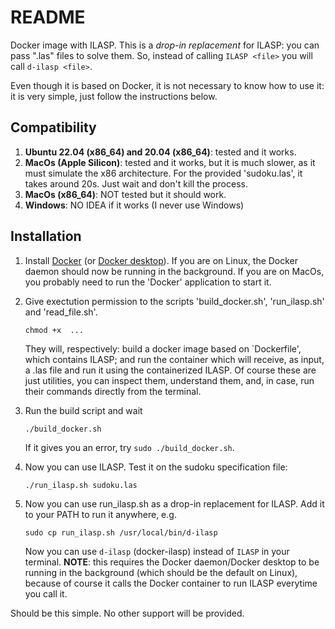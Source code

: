 # README

Docker image with ILASP. This is a *drop-in replacement* for ILASP: you can pass ".las" files to solve them. 
So, instead of calling `ILASP <file>` you will call `d-ilasp <file>`.

Even though it is based on Docker, it is not necessary to know how to use it: it is very simple, just follow the instructions below. 

## Compatibility

1. **Ubuntu 22.04 (x86_64) and 20.04 (x86_64)**: tested and it works.
2. **MacOs (Apple Silicon)**: tested and it works, but it is much slower, as it must simulate the x86 architecture. For the provided 'sudoku.las', it takes around 20s. Just wait and don't kill the process.
3. **MacOs (x86_64)**: NOT tested but it should work.
4. **Windows**: NO IDEA if it works (I never use Windows)
   
## Installation

1. Install [Docker](https://docs.docker.com/engine/install/) (or [Docker desktop](https://docs.docker.com/get-started/get-docker/)).
    If you are on Linux, the Docker daemon should now be running in the background. If you are on MacOs, you probably need to run the 'Docker' application to start it.

2. Give exectution permission to the scripts 'build_docker.sh', 'run_ilasp.sh' and 'read_file.sh'.
    ```
   chmod +x  ...
    ```
    They will, respectively: build a docker image based on `Dockerfile', which contains ILASP; and run the container which will receive, as input, a .las file and run it using the containerized ILASP. Of course these are just utilities, you can inspect them, understand them, and, in case, run their commands directly from the terminal.

4. Run the build script and wait
   ```
   ./build_docker.sh
   ```

   If it gives you an error, try `sudo ./build_docker.sh`.

5. Now you can use ILASP. Test it on the sudoku specification file:
   ```
   ./run_ilasp.sh sudoku.las
   ```
6. Now you can use run_ilasp.sh as a drop-in replacement for ILASP. Add it to your PATH to run it anywhere, e.g.
   ```
   sudo cp run_ilasp.sh /usr/local/bin/d-ilasp
   ```

   Now you can use `d-ilasp` (docker-ilasp) instead of `ILASP` in your terminal. **NOTE**: this requires the Docker daemon/Docker desktop to be running in the background (which should be the default on Linux), because of course it calls the Docker container to run ILASP everytime you call it.
   
Should be this simple. No other support will be provided.
